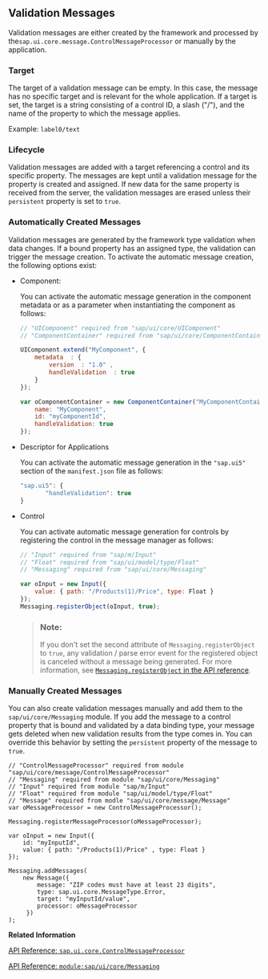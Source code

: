 <!-- loioa90d93df5a024e8bb18826b699c9aaa7 -->

## Validation Messages

Validation messages are either created by the framework and processed by the`sap.ui.core.message.ControlMessageProcessor` or manually by the application.



<a name="loioa90d93df5a024e8bb18826b699c9aaa7__section_y31_smj_rhb"/>

### Target

The target of a validation message can be empty. In this case, the message has no specific target and is relevant for the whole application. If a target is set, the target is a string consisting of a control ID, a slash \("/"\), and the name of the property to which the message applies.

Example: `label0/text`



<a name="loioa90d93df5a024e8bb18826b699c9aaa7__section_arh_tmj_rhb"/>

### Lifecycle

Validation messages are added with a target referencing a control and its specific property. The messages are kept until a validation message for the property is created and assigned. If new data for the same property is received from the server, the validation messages are erased unless their `persistent` property is set to `true`.



<a name="loioa90d93df5a024e8bb18826b699c9aaa7__section_w2c_jmj_rhb"/>

### Automatically Created Messages

Validation messages are generated by the framework type validation when data changes. If a bound property has an assigned type, the validation can trigger the message creation. To activate the automatic message creation, the following options exist:

-   Component:

    You can activate the automatic message generation in the component metadata or as a parameter when instantiating the component as follows:

    ```js
    // "UIComponent" required from "sap/ui/core/UIComponent"
    // "ComponentContainer" required from "sap/ui/core/ComponentContainer"
    
    UIComponent.extend("MyComponent", {
        metadata  : {
            version  : "1.0" ,
            handleValidation  : true
        }
    });
    ```

    ```js
    var oComponentContainer = new ComponentContainer("MyComponentContainer", {
        name: "MyComponent",
        id: "myComponentId",
        handleValidation: true
    });
    ```

-   Descriptor for Applications

    You can activate the automatic message generation in the `"sap.ui5"` section of the `manifest.json` file as follows:

    ```js
    "sap.ui5": {
           "handleValidation": true
    }
    ```

-   Control

    You can activate automatic message generation for controls by registering the control in the message manager as follows:

    ```js
    // "Input" required from "sap/m/Input"
    // "Float" required from "sap/ui/model/type/Float"
    // "Messaging" required from "sap/ui/core/Messaging"
    
    var oInput = new Input({
        value: { path: "/Products(1)/Price", type: Float }
    });
    Messaging.registerObject(oInput, true);
    ```

    > ### Note:  
    > If you don't set the second attribute of `Messaging.registerObject` to `true`, any validation / parse error event for the registered object is canceled without a message being generated. For more information, see [`Messaging.registerObject` in the API reference](https://ui5.sap.com/#/api/module:sap/ui/core/Messaging%23methods/sap/ui/core/Messaging.registerObject). 




### Manually Created Messages

You can also create validation messages manually and add them to the `sap/ui/core/Messaging` module. If you add the message to a control property that is bound and validated by a data binding type, your message gets deleted when new validation results from the type comes in. You can override this behavior by setting the `persistent` property of the message to `true`.

```
// "ControlMessageProcessor" required from module "sap/ui/core/message/ControlMessageProcessor"
// "Messaging" required from module "sap/ui/core/Messaging"
// "Input" required from module "sap/m/Input"
// "Float" required from module "sap/ui/model/type/Float"
// "Message" required from modle "sap/ui/core/message/Message"
var oMessageProcessor = new ControlMessageProcessor();

Messaging.registerMessageProcessor(oMessageProcessor);

var oInput = new Input({
    id: "myInputId",
    value: { path: "/Products(1)/Price" , type: Float }
});

Messaging.addMessages(
    new Message({
        message: "ZIP codes must have at least 23 digits",
        type: sap.ui.core.MessageType.Error,
        target: "myInputId/value",
        processor: oMessageProcessor
     })
);
```

**Related Information**  


[API Reference: `sap.ui.core.ControlMessageProcessor`](https://ui5.sap.com/#/api/sap.ui.core.ControlMessageProcessor)

[API Reference: `module:sap/ui/core/Messaging`](https://ui5.sap.com/#/api/module:sap/ui/core/Messaging)

